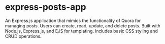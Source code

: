 # express-posts-app
An Express.js application that mimics the functionality of Quora for managing posts. Users can create, read, update, and delete posts. Built with Node.js, Express.js, and EJS for templating. Includes basic CSS styling and CRUD operations.
